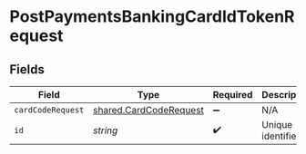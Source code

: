 # PostPaymentsBankingCardIdTokenRequest


## Fields

| Field                                                            | Type                                                             | Required                                                         | Description                                                      |
| ---------------------------------------------------------------- | ---------------------------------------------------------------- | ---------------------------------------------------------------- | ---------------------------------------------------------------- |
| `cardCodeRequest`                                                | [shared.CardCodeRequest](../../models/shared/cardcoderequest.md) | :heavy_minus_sign:                                               | N/A                                                              |
| `id`                                                             | *string*                                                         | :heavy_check_mark:                                               | Unique identifier                                                |